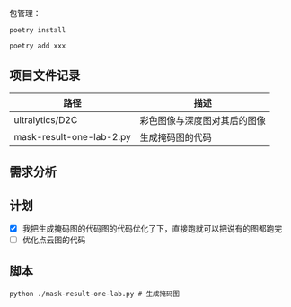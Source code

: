 包管理：
```shell
poetry install

poetry add xxx
```


## 项目文件记录
|路径| 描述              |
|---|-----------------|
|ultralytics/D2C | 彩色图像与深度图对其后的图像  |
|mask-result-one-lab-2.py | 生成掩码图的代码        |


## 需求分析




## 计划
- [x] 我把生成掩码图的代码图的代码优化了下，直接跑就可以把说有的图都跑完
- [ ] 优化点云图的代码

## 脚本
```shell
python ./mask-result-one-lab.py # 生成掩码图

```